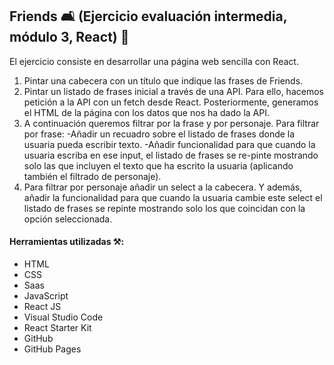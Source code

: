 ## Friends 🛋️ (Ejercicio evaluación intermedia, módulo 3, React) 💫
 El ejercicio consiste en desarrollar una página web sencilla con React.
 1. Pintar una cabecera con un título que indique las frases de Friends.
 2. Pintar un listado de frases inicial a través de una API. Para ello, hacemos petición a la API con un fetch desde React. Posteriormente, generamos el HTML de la página con los datos que nos ha dado la API. 
 3. A continuación queremos filtrar por la frase y por personaje. Para filtrar por frase:
 -Añadir un recuadro sobre el listado de frases donde la usuaria pueda escribir texto.
 -Añadir funcionalidad para que cuando la usuaria escriba en ese input, el listado de frases se re-pinte mostrando solo las que incluyen el texto que ha escrito la usuaria (aplicando también el filtrado de personaje).
 4. Para filtrar por personaje añadir un select a la cabecera. Y además, añadir la funcionalidad para que cuando la usuaria cambie este select el listado de frases se repinte mostrando solo los que coincidan con la opción seleccionada.

#### Herramientas utilizadas ⚒️:

- HTML
- CSS
- Saas
- JavaScript
- React JS
- Visual Studio Code
- React Starter Kit
- GitHub
- GitHub Pages




